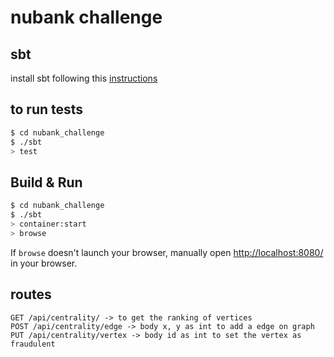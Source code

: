 # nubank challenge #

## sbt ##

install sbt following this [instructions](http://www.scala-sbt.org/0.13/tutorial/Setup.html)

## to run tests ##
```sh
$ cd nubank_challenge
$ ./sbt
> test
```

## Build & Run ##

```sh
$ cd nubank_challenge
$ ./sbt
> container:start
> browse
```

If `browse` doesn't launch your browser, manually open [http://localhost:8080/](http://localhost:8080/) in your browser.

## routes ##
```
GET /api/centrality/ -> to get the ranking of vertices
POST /api/centrality/edge -> body x, y as int to add a edge on graph
PUT /api/centrality/vertex -> body id as int to set the vertex as fraudulent
```
